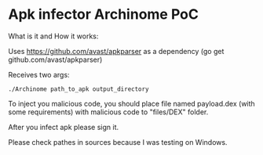 # Apk infector Archinome PoC

What is it and How it works:

Uses https://github.com/avast/apkparser as a dependency (go get github.com/avast/apkparser)

Receives two args:
```
./Archinome path_to_apk output_directory
```

To inject you malicious code, you should place file named payload.dex (with some requirements) with malicious code to "files/DEX" folder.

After you infect apk please sign it.

Please check pathes in sources because I was testing on Windows.
